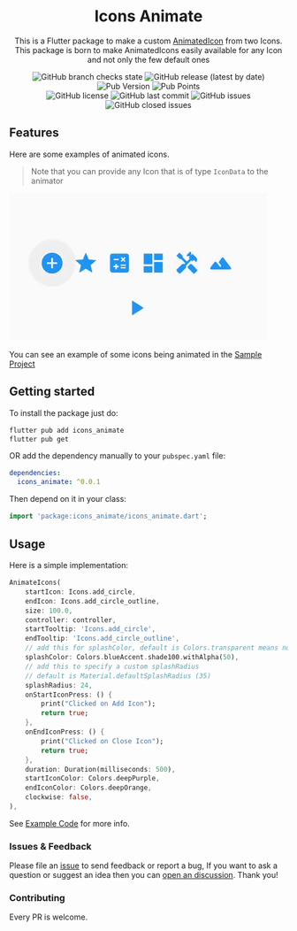 <h1 align="center">Icons Animate</h1>

<p align="center">
  This is a Flutter package to make a custom <a href="https://api.flutter.dev/flutter/material/AnimatedIcon-class.html">AnimatedIcon</a> from two Icons.<br/>
  This package is born to make AnimatedIcons easily available for any Icon and not only the few default ones
</p>

<p align="center">
  <img alt="GitHub branch checks state" src="https://img.shields.io/github/checks-status/luca-colazzo/icons_animate/master">
  <img alt="GitHub release (latest by date)" src="https://img.shields.io/github/v/release/luca-colazzo/icons_animate">
  <br/>
  <img alt="Pub Version" src="https://img.shields.io/pub/v/icons_animate">
  <img alt="Pub Points" src="https://img.shields.io/pub/points/icons_animate">
  <br/>
  <img alt="GitHub license" src="https://img.shields.io/github/license/luca-colazzo/icons_animate">
  <img alt="GitHub last commit" src="https://img.shields.io/github/last-commit/luca-colazzo/icons_animate">
  <img alt="GitHub issues" src="https://img.shields.io/github/issues/luca-colazzo/icons_animate">
  <img alt="GitHub closed issues" src="https://img.shields.io/github/issues-closed/luca-colazzo/icons_animate">

</p>

## Features

Here are some examples of animated icons.
> Note that you can provide any Icon that is of type `IconData` to the animator

![example gif](https://raw.githubusercontent.com/luca-colazzo/icons_animate/master/.media/example.gif)

You can see an example of some icons being animated in the [Sample Project](example/lib/main.dart)

## Getting started

To install the package just do:
```
flutter pub add icons_animate
flutter pub get
```
OR add the dependency manually to your `pubspec.yaml` file:
```yaml
dependencies:
  icons_animate: ^0.0.1
```
Then depend on it in your class:
```dart
import 'package:icons_animate/icons_animate.dart';
```

## Usage

Here is a simple implementation:
```dart
AnimateIcons(
    startIcon: Icons.add_circle,
    endIcon: Icons.add_circle_outline,
    size: 100.0,
    controller: controller,
    startTooltip: 'Icons.add_circle',
    endTooltip: 'Icons.add_circle_outline',
    // add this for splashColor, default is Colors.transparent means no click effect
    splashColor: Colors.blueAccent.shade100.withAlpha(50),
    // add this to specify a custom splashRadius
    // default is Material.defaultSplashRadius (35)
    splashRadius: 24,
    onStartIconPress: () {
        print("Clicked on Add Icon");
        return true;
    },
    onEndIconPress: () {
        print("Clicked on Close Icon");
        return true;
    },
    duration: Duration(milliseconds: 500),
    startIconColor: Colors.deepPurple,
    endIconColor: Colors.deepOrange,
    clockwise: false,
),
```


See [Example Code](example/lib/main.dart) for more info.

### Issues & Feedback

Please file an [issue](https://github.com/luca-colazzo/icons_animate/issues) to send feedback or report a bug,
If you want to ask a question or suggest an idea then you can [open an discussion](https://github.com/luca-colazzo/icons_animate/discussions).
Thank you!

### Contributing

Every PR is welcome.
